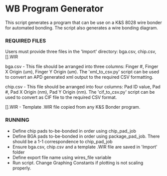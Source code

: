 # WB Program Generator #

This script generates a program that can be use on a K&S 8028 wire bonder for automated bonding.  The script also
generates a wire bonding diagram.

### REQUIRED FILES ###

Users must provide three files in the 'Import' directory: bga.csv, chip.csv, [].WIR

bga.csv - This file should be arranged into three columns: Finger #, Finger X Origin (um),
Finger Y Origin (um).  The 'xml_to_csv.py' script can be used to convert an APD generated xml output to the required
CSV formatting.

chip.csv - This file should be arranged into four columns: Pad ID value, Pad #, Pad X Origin (nm), Pad Y Origin (nm).
The 'cif_to_csv.py' script can be used to convert as CIF file to the required CSV format.

[].WIR - Template .WIR file copied from any K&S Bonder program.

### RUNNING ###

* Define chip pads to-be-bonded in order using chip_pad_job
* Define BGA pads to-be-bonded in order using package_pad_job.  There should be a 1-1 correspondence to chip_pad_job
* Ensure bga.csv, chip.csv and a template .WIR file are saved in 'Import' folder
* Define export file name using wires_file variable
* Run script.  Change Graphing Constants if plotting is not scaling properly.


